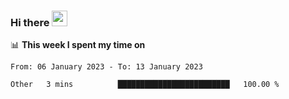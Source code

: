 ### Hi there <a href="https://www.gautamkrishnar.com/"><img src="https://media.giphy.com/media/hvRJCLFzcasrR4ia7z/giphy.gif" width="25px"></a>

📊 **This week I spent my time on**

<!--START_SECTION:waka-->

```text
From: 06 January 2023 - To: 13 January 2023

Other   3 mins          █████████████████████████   100.00 %
```

<!--END_SECTION:waka-->
